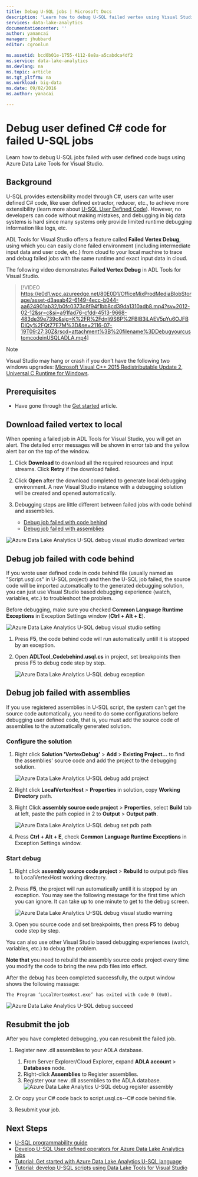 ```yaml
---
title: Debug U-SQL jobs | Microsoft Docs
description: 'Learn how to debug U-SQL failed vertex using Visual Studio. '
services: data-lake-analytics
documentationcenter: ''
author: yanancai
manager: jhubbard
editor: cgronlun

ms.assetid: bcd0b01e-1755-4112-8e8a-a5cabdca4df2
ms.service: data-lake-analytics
ms.devlang: na
ms.topic: article
ms.tgt_pltfrm: na
ms.workload: big-data
ms.date: 09/02/2016
ms.author: yanacai

---
```

# Debug user defined C# code for failed U-SQL jobs

Learn how to debug U-SQL jobs failed with user defined code bugs using Azure Data Lake Tools for Visual Studio.

## Background

U-SQL provides extensibility model through C#, users can write user defined C# code, like user defined extractor, reducer, etc., to achieve more extensibility (learn more about [U-SQL User Defined Code](https://docs.microsoft.com/en-us/azure/data-lake-analytics/data-lake-analytics-u-sql-programmability-guide#user-defined-functions---udf)). However, no developers can code without making mistakes, and debugging in big data systems is hard since many systems only provide limited runtime debugging information like logs, etc. 

ADL Tools for Visual Studio offers a feature called **Failed Vertex Debug**, using which you can easily clone failed environment (including intermediate input data and user code, etc.) from cloud to your local machine to trace and debug failed jobs with the same runtime and exact input data in cloud.

The following video demonstrates **Failed Vertex Debug** in ADL Tools for Visual Studio.

> [!VIDEO https://e0d1.wpc.azureedge.net/80E0D1/OfficeMixProdMediaBlobStorage/asset-d3aeab42-6149-4ecc-b044-aa624901ab32/b0fc0373c8f94f1bb8cd39da1310adb8.mp4?sv=2012-02-12&sr=c&si=a91fad76-cfdd-4513-9668-483de39e739c&sig=K%2FR%2FdnIi9S6P%2FBlB3iLAEV5pYu6OJFBDlQy%2FQtZ7E7M%3D&se=2116-07-19T09:27:30Z&rscd=attachment%3B%20filename%3DDebugyourcustomcodeinUSQLADLA.mp4]
>
>

> [!NOTE]
> Visual Studio may hang or crash if you don’t have the following two windows upgrades: [Microsoft Visual C++ 2015 Redistributable Update 2](https://www.microsoft.com/download/details.aspx?id=51682), 
> [Universal C Runtime for Windows](https://www.microsoft.com/download/details.aspx?id=50410&wa=wsignin1.0).
> 
> 

## Prerequisites
* Have gone through the [Get started](data-lake-analytics-data-lake-tools-get-started.md) article.

## Download failed vertex to local

When opening a failed job in ADL Tools for Visual Studio, you will get an alert. The detailed error messages will be shown in error tab and the yellow alert bar on the top of the window.

1. Click **Download** to download all the required resources and input streams. Click **Retry** if the download failed. 

2. Click **Open** after the download completed to generate local debugging environment. A new Visual Studio instance with a debugging solution will be created and opened automatically. 

3. Debugging steps are little different between failed jobs with code behind and assemblies.

    - [Debug job failed with code behind](#debug-job-failed-with-code-behind)
    - [Debug job failed with assemblies](#debug-job-failed-with-assemblies)

![Azure Data Lake Analytics U-SQL debug visual studio download vertex](./media/data-lake-analytics-debug-u-sql-jobs/data-lake-analytics-download-vertex.png)

## Debug job failed with code behind

If you wrote user defined code in code behind file (usually named as "Script.usql.cs" in U-SQL project) and then the U-SQL job failed, the source code will be imported automatically to the generated debugging solution, you can just use Visual Studio based debugging experience (watch, variables, etc.) to troubleshoot the problem. 

Before debugging, make sure you checked **Common Language Runtime Exceptions** in Exception Settings window (**Ctrl + Alt + E**).

![Azure Data Lake Analytics U-SQL debug visual studio setting](./media/data-lake-analytics-debug-u-sql-jobs/data-lake-analytics-clr-exception-setting.png)

1. Press **F5**, the code behind code will run automatically untill it is stopped by an exception.

2. Open **ADLTool_Codebehind.usql.cs** in project, set breakpoints then press F5 to debug code step by step.

    ![Azure Data Lake Analytics U-SQL debug exception](./media/data-lake-analytics-debug-u-sql-jobs/data-lake-analytics-debug-exception.png)

## Debug job failed with assemblies

If you use registered assemblies in U-SQL script, the system can't get the source code automatically, you need to do some configurations before debugging user defined code, that is, you must add the source code of assemblies to the automatically generated solution.

### Configure the solution

1. Right click **Solution 'VertexDebug'** > **Add** > **Existing Project...** to find the assemblies' source code and add the project to the debugging solution.

    ![Azure Data Lake Analytics U-SQL debug add project](./media/data-lake-analytics-debug-u-sql-jobs/data-lake-analytics-add-project-to-debug-solution.png)

2. Right click **LocalVertexHost** > **Properties** in solution, copy **Working Directory** path.

3. Right Click **assembly source code project** > **Properties**, select **Build** tab at left, paste the path copied in 2 to **Output** > **Output path**.  

    ![Azure Data Lake Analytics U-SQL debug set pdb path](./media/data-lake-analytics-debug-u-sql-jobs/data-lake-analytics-set-pdb-path.png)

4. Press **Ctrl + Alt + E**, check **Common Language Runtime Exceptions** in Exception Settings window.

### Start debug

1. Right click **assembly source code project** > **Rebuild** to output pdb files to LocalVertexHost working directory.

2. Press **F5**, the project will run automatically untill it is stopped by an exception. You may see the following message for the first time which you can ignore. It can take up to one minute to get to the debug screen.

    ![Azure Data Lake Analytics U-SQL debug visual studio warning](./media/data-lake-analytics-debug-u-sql-jobs/data-lake-analytics-visual-studio-u-sql-debug-warning.png)

3. Open you source code and set breakpoints, then press **F5** to debug code step by step.

You can also use other Visual Studio based debugging experiences (watch, variables, etc.) to debug the problem. 

**Note that** you need to rebuild the assembly source code project every time you modify the code to bring the new pdb files into effect.

After the debug has been completed successfully, the output window shows the following massage:

    The Program ‘LocalVertexHost.exe’ has exited with code 0 (0x0).

![Azure Data Lake Analytics U-SQL debug succeed](./media/data-lake-analytics-debug-u-sql-jobs/data-lake-analytics-debug-succeed.png)

## Resubmit the job
After you have completed debugging, you can resubmit the failed job.

1. Register new .dll assemblies to your ADLA database.

    1. From Server Explorer/Cloud Explorer, expand **ADLA account** > **Databases** node.
    2. Right-click **Assemblies** to Register assemblies. 
    3. Register your new .dll assemblies to the ADLA database.
    ![Azure Data Lake Analytics U-SQL debug register assembly](./media/data-lake-analytics-debug-u-sql-jobs/data-lake-analytics-register-assembly.png)
2. Or copy your C# code back to script.usql.cs--C# code behind file.
3. Resubmit your job.

## Next Steps

* [U-SQL programmability guide](data-lake-analytics-u-sql-programmability-guide.md)
* [Develop U-SQL User defined operators for Azure Data Lake Analytics jobs](data-lake-analytics-u-sql-develop-user-defined-operators.md)
* [Tutorial: Get started with Azure Data Lake Analytics U-SQL language](data-lake-analytics-u-sql-get-started.md)
* [Tutorial: develop U-SQL scripts using Data Lake Tools for Visual Studio](data-lake-analytics-data-lake-tools-get-started.md)


